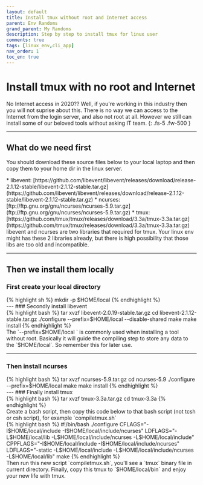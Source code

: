 ```yaml
---
layout: default
title: Install tmux without root and Internet access
parent: Env Randoms
grand_parent: My Randoms
description: Step by step to install tmux for linux user
comments: true
tags: [linux_env,cli_app]
nav_order: 1
toc_en: true
---
```


# Install tmux with no root and Internet
No Internet access in 2020?? Well, if you're working in this industry then you will not suprise about this. There is no way we can access to the Internet from the login server, and also not root at all. However we still can install some of our beloved tools without asking IT team.
{: .fs-5 .fw-500 }

---
## What do we need first
You should download these source files below to your local laptop and then copy them to your home dir in the linux server. 
<div class="code-example" markdown="1" >
   * libevent: [https://github.com/libevent/libevent/releases/download/release-2.1.12-stable/libevent-2.1.12-stable.tar.gz](https://github.com/libevent/libevent/releases/download/release-2.1.12-stable/libevent-2.1.12-stable.tar.gz)
   * ncurses: [ftp://ftp.gnu.org/gnu/ncurses/ncurses-5.9.tar.gz](ftp://ftp.gnu.org/gnu/ncurses/ncurses-5.9.tar.gz)
   * tmux: [https://github.com/tmux/tmux/releases/download/3.3a/tmux-3.3a.tar.gz](https://github.com/tmux/tmux/releases/download/3.3a/tmux-3.3a.tar.gz)
</div>
libevent and ncurses are two libraries that required for tmux. Your linux env might has these 2 libraries already, but there is high possibility that those libs are too old and incompatible.

---
## Then we install them locally
### First create your local directory
<div class="code" markdown="1" >
{% highlight sh %}
   mkdir -p $HOME/local
{% endhighlight %}
</div>
---
### Secondly install libevent
<div class="code" markdown="1" >
{% highlight bash %}
   tar xvzf libevent-2.0.19-stable.tar.gz
   cd libevent-2.1.12-stable.tar.gz
   ./configure --prefix=$HOME/local --disable-shared
   make
   make install
{% endhighlight %}
</div>
The `--prefix=$HOME/local ` is commonly used when installing a tool without root. Basically it will guide the compiling step to store any data to the `$HOME/local`. So remember this for later use.

---
### Then install ncurses
<div class ="code" markdown="1" >
{% highlight bash %}
   tar xvzf ncurses-5.9.tar.gz
   cd ncurses-5.9
   ./configure --prefix=$HOME/local
   make
   make install
{% endhighlight %}
</div>
---
### Finally install tmux
<div class ="code" markdown="1" >
{% highlight bash %}
   tar xvzf tmux-3.3a.tar.gz
   cd tmux-3.3a
{% endhighlight %}
</div>
Create a bash script, then copy this code below to that bash script (not tcsh or csh script), for example `compiletmux.sh`

<div class ="code" markdown="1" >
{% highlight bash %}
#!/bin/bash
 ./configure CFLAGS="-I$HOME/local/include -I$HOME/local/include/ncurses" LDFLAGS="-L$HOME/local/lib -L$HOME/local/include/ncurses -L$HOME/local/include"
 CPPFLAGS="-I$HOME/local/include -I$HOME/local/include/ncurses" LDFLAGS="-static -L$HOME/local/include -L$HOME/local/include/ncurses -L$HOME/local/lib" make
{% endhighlight %}
</div>
Then run this new script `compiletmux.sh`, you'll see a `tmux` binary file in current directory. 
Finally, copy this tmux to `$HOME/local/bin` and enjoy your new life with tmux.
